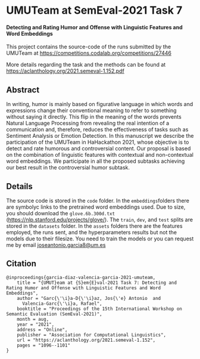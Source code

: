 # UMUTeam at SemEval-2021 Task 7
#### Detecting and Rating Humor and Offense with Linguistic Features and Word Embeddings
This project contains the source-code of the runs submitted by the UMUTeam at https://competitions.codalab.org/competitions/27446

More details regarding the task and the methods can be found at https://aclanthology.org/2021.semeval-1.152.pdf

## Abstract
In writing, humor is mainly based on figurative language in which words and expressions change their conventional meaning to refer to something without saying it directly. This flip in the meaning of the words prevents Natural Language Processing from revealing the real intention of a communication and, therefore, reduces the effectiveness of tasks such as Sentiment Analysis or Emotion Detection. In this manuscript we describe the participation of the UMUTeam in HaHackathon 2021, whose objective is to detect and rate humorous and controversial content. Our proposal is based on the combination of linguistic features with contextual and non-contextual word embeddings. We participate in all the proposed subtasks achieving our best result in the controversial humor subtask.


## Details
The source code is stored in the ```code``` folder. In the ```embeddings```folders there are symbolyc links to the pretrained word embeddings used. Due to size, you should download the ```glove.6b.300d.txt``` (https://nlp.stanford.edu/projects/glove/). The ```train```, ```dev```, and ```test``` splits are stored in the ```datasets``` folder. In the ```assets``` folders there are the features employed, the runs sent, and the hyperparameters results but not the models due to their filesize. You need to train the models or you can request me by email <joseantonio.garcia8@um.es>


## Citation
```
@inproceedings{garcia-diaz-valencia-garcia-2021-umuteam,
    title = "{UMUT}eam at {S}em{E}val-2021 Task 7: Detecting and Rating Humor and Offense with Linguistic Features and Word Embeddings",
    author = "Garc{\'\i}a-D{\'\i}az, Jos{\'e} Antonio  and
      Valencia-Garc{\'\i}a, Rafael",
    booktitle = "Proceedings of the 15th International Workshop on Semantic Evaluation (SemEval-2021)",
    month = aug,
    year = "2021",
    address = "Online",
    publisher = "Association for Computational Linguistics",
    url = "https://aclanthology.org/2021.semeval-1.152",
    pages = "1096--1101"
}
```
